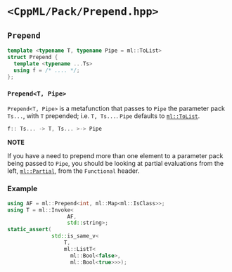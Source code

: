 # `<CppML/Pack/Prepend.hpp>`

## `Prepend`

```c++
template <typename T, typename Pipe = ml::ToList>
struct Prepend {
  template <typename ...Ts>
  using f = /* .... */;
};
```
### `Prepend<T, Pipe>`

`Prepend<T, Pipe>` is a metafunction that passes to `Pipe` the parameter pack `Ts...`, with `T` prepended; i.e. `T, Ts...`. `Pipe` defaults to [`ml::ToList`](../Functional/ToList.md).

```c++
f:: Ts... -> T, Ts... >-> Pipe
```

**NOTE**

If you have a need to prepend more than one element to a parameter pack being passed to `Pipe`, you should be looking at partial evaluations from the left, [`ml::Partial`](../Functional/Partial.md), from the `Functional` header.

### Example

```c++
using AF = ml::Prepend<int, ml::Map<ml::IsClass>>;
using T = ml::Invoke<
                   AF,
                   std::string>;
static_assert(
              std::is_same_v<
                  T,
                  ml::ListT<
                    ml::Bool<false>,
                    ml::Bool<true>>>);

```
